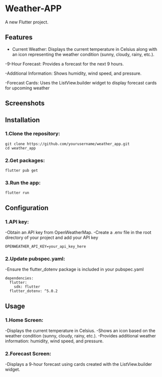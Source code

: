 
# Weather-APP

A new Flutter project.

## Features

- Current Weather: Displays the current temperature in Celsius along with an icon representing the weather condition (sunny, cloudy, rainy, etc.).

-9-Hour Forecast: Provides a forecast for the next 9 hours.

-Additional Information: Shows humidity, wind speed, and pressure.

-Forecast Cards: Uses the ListView.builder widget to display forecast cards for upcoming weather

## Screenshots


## Installation

### 1.Clone the repository:
```
git clone https://github.com/yourusername/weather_app.git
cd weather_app

```

### 2.Get packages:
```
flutter pub get
```

### 3.Run the app:
```
flutter run

```


## Configuration

### 1.API key:
-Obtain an API key from OpenWeatherMap.
-Create a .env file in the root directory of your project and add your API key

```
OPENWEATHER_API_KEY=your_api_key_here
```

### 2.Update pubspec.yaml:

-Ensure the flutter_dotenv package is included in your pubspec.yaml

```
dependencies:
  flutter:
    sdk: flutter
  flutter_dotenv: ^5.0.2
```


## Usage

### 1.Home Screen:
-Displays the current temperature in Celsius.
-Shows an icon based on the weather condition (sunny, cloudy, rainy, etc.).
-Provides additional weather information: humidity, wind speed, and pressure.

### 2.Forecast Screen:
-Displays a 9-hour forecast using cards created with the ListView.builder widget.

